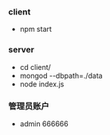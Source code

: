 ### client
- npm start

### server
- cd client/
- mongod --dbpath=./data
- node index.js

### 管理员账户
- admin 666666
